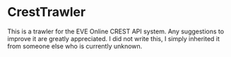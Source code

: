 # CrestTrawler
This is a trawler for the EVE Online CREST API system. Any suggestions to improve it are greatly appreciated. I did not write this, I simply inherited it from someone else who is currently unknown.
